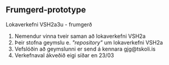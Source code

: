 ## Frumgerd-prototype
Lokaverkefni VSH2a3u - frumgerð
<ol>
  <li>Nemendur vinna tveir saman að lokaverkefni VSH2a</li>
  <li>Þeir stofna geymslu e. <i>"repository"</i> um lokaverkefni VSH2a</li>
  <li>Vefslóðin að geymslunni er send á kennara gjg@tskoli.is</li>
  <li>Verkefnaval ákveðið eigi síðar en 23/03</li>
 </ol>
 
